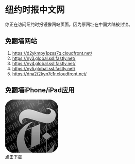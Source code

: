 <h1>纽约时报中文网</h1>
<p>你正在访问纽约时报镜像网站页面，因为原网址在中国大陆被封锁。</p>
<h2>免翻墙网站</h2>
<ol>
<li><a href="https://d2ykmpy1pzss7q.cloudfront.net/" target="1">https://d2ykmpy1pzss7q.cloudfront.net/</a></li>
<li><a href="https://ny3.global.ssl.fastly.net/" target="2">https://ny3.global.ssl.fastly.net/</a></li>
<li><a href="https://ny4.global.ssl.fastly.net/" target="3">https://ny4.global.ssl.fastly.net/</a></li>
<li><a href="https://ny5.global.ssl.fastly.net/" target="4">https://ny5.global.ssl.fastly.net/</a></li>
<li><a href="https://dna2t2kyn7c1r.cloudfront.net/" target="5">https://dna2t2kyn7c1r.cloudfront.net/</a></li>
</ol>
<h2>免翻墙iPhone/iPad应用</h2>
<p>
	<a href="https://itunes.apple.com/cn/app/niu-yue-shi-bao-zhong-wen-wang/id807498298?mt=8">
		<img src="icon175x175.jpeg" />
		<br/>点击下载
	</a>
</p>